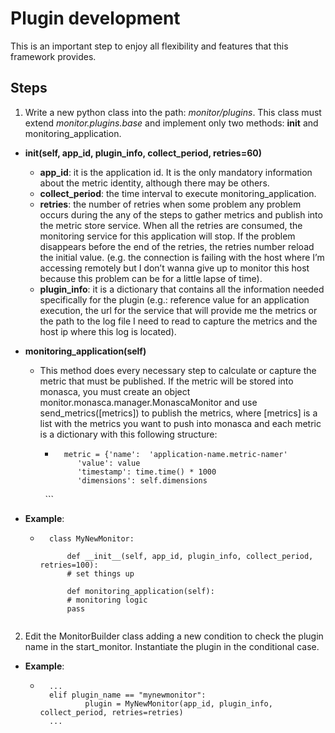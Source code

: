 # Plugin development
This is an important step to enjoy all flexibility and features that this framework provides.

## Steps
1. Write a new python class into the path: *monitor/plugins*. This class must extend *monitor.plugins.base* and implement only two methods: __init__ and  monitoring_application.

* **__init__(self, app_id, plugin_info, collect_period, retries=60)**
	* **app_id**: it is the application id. It is the only mandatory information about the metric identity, although there may be others.
	* **collect_period**: the time interval to execute monitoring_application.
	* **retries**: the number of retries when some problem any problem occurs during the any of the steps to gather metrics and publish into the metric store service. When all the retries are consumed, the monitoring service for this application will stop. If the problem disappears before the end of the retries, the retries number reload the initial value. (e.g. the connection is failing with the host where I’m accessing remotely but I don’t wanna give up to monitor this host because this problem can be for a little lapse of time).
	* **plugin_info**: it is a dictionary that contains all the information needed specifically for the plugin (e.g.: reference value for an application execution, the url for the service that will provide me the metrics or the path to the log file I need to read to capture the metrics and the host ip where this log is located).

* **monitoring_application(self)**
	* This method does every necessary step to calculate or capture the metric that must be published. If the metric will be stored into monasca, you must create an object monitor.monasca.manager.MonascaMonitor and use send_metrics([metrics]) to publish the metrics, where [metrics] is a list with the metrics you want to push into monasca and each metric is a dictionary with this following structure:
		* ```
			metric = {'name':  'application-name.metric-namer'
			   'value': value
			   'timestamp': time.time() * 1000
			   'dimensions': self.dimensions
		   ```

* **Example**:

	* ```
		class MyNewMonitor:

    		def __init__(self, app_id, plugin_info, collect_period, retries=100):
        	# set things up
        
    		def monitoring_application(self):
        	# monitoring logic
        	pass
	```

2. Edit the MonitorBuilder class adding a new condition to check the plugin name in the start_monitor. Instantiate the plugin in the conditional case.
* **Example**:
	* ```
		...
		elif plugin_name == "mynewmonitor":
	            plugin = MyNewMonitor(app_id, plugin_info, collect_period, retries=retries)
		...
		```
